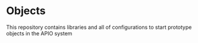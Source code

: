 Objects
=======

This repository contains libraries and all of configurations to start prototype objects in the APIO system
